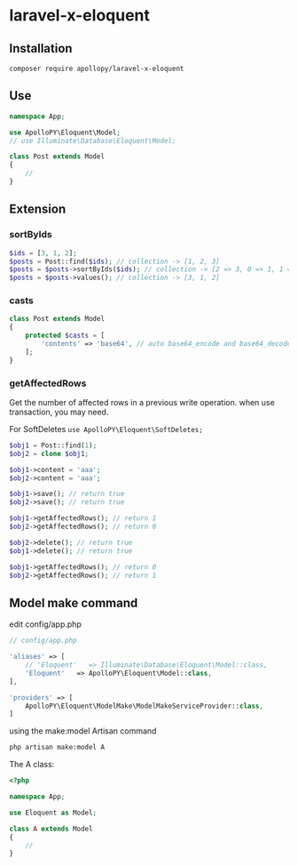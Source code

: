# laravel-x-eloquent

## Installation

```base
composer require apollopy/laravel-x-eloquent
```

## Use

```php
namespace App;

use ApolloPY\Eloquent\Model;
// use Illuminate\Database\Eloquent\Model;

class Post extends Model
{
    //
}
```

## Extension

### sortByIds

```php
$ids = [3, 1, 2];
$posts = Post::find($ids); // collection -> [1, 2, 3]
$posts = $posts->sortByIds($ids); // collection -> [2 => 3, 0 => 1, 1 => 2]
$posts = $posts->values(); // collection -> [3, 1, 2]
```

### casts

```php
class Post extends Model
{
    protected $casts = [
        'contents' => 'base64', // auto base64_encode and base64_decode, fixed save emoji to mysql
    ];
}
```

### getAffectedRows

Get the number of affected rows in a previous write operation. when use transaction, you may need.

For SoftDeletes `use ApolloPY\Eloquent\SoftDeletes;`

```php
$obj1 = Post::find(1);
$obj2 = clone $obj1;

$obj1->content = 'aaa';
$obj2->content = 'aaa';

$obj1->save(); // return true
$obj2->save(); // return true

$obj1->getAffectedRows(); // return 1
$obj2->getAffectedRows(); // return 0

$obj2->delete(); // return true
$obj1->delete(); // return true

$obj1->getAffectedRows(); // return 0
$obj2->getAffectedRows(); // return 1
```

## Model make command

edit config/app.php

```php
// config/app.php

'aliases' => [
    // 'Eloquent'   => Illuminate\Database\Eloquent\Model::class,
    'Eloquent'   => ApolloPY\Eloquent\Model::class,
],

'providers' => [
    ApolloPY\Eloquent\ModelMake\ModelMakeServiceProvider::class,
]
```

using the make:model Artisan command

```bash
php artisan make:model A
```

The A class:

```php
<?php

namespace App;

use Eloquent as Model;

class A extends Model
{
    //
}

```
